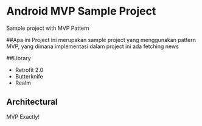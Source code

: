 # Android MVP Sample Project

Sample project with MVP Pattern

##Apa ini
Project ini merupakan sample project yang menggunakan pattern MVP, yang dimana implementasi dalam project ini ada fetching news

##Library
- Retrofit 2.0
- Butterknife
- Realm

## Architectural
MVP Exactly!

